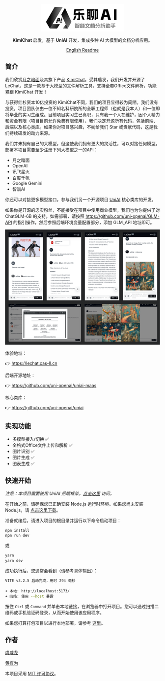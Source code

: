 <p align=center>
<img height=90px src="./img/logo.png"/>
</p>

<p align=center>
<b>KimiChat</b> 启发，基于 <b>UniAI</b> 开发，集成多种 AI 大模型的文档分析应用。
</p>

<p align=center> <a href="./README.md">English Readme</a></p>

## 简介

我们欣赏[月之暗面](https://www.moonshot.cn/)及其旗下产品 [KimiChat](https://kimi.moonshot.cn/)。受其启发，我们开发并开源了 LeChat，这是一款基于大模型的文件解析工具，支持全套Office文件解析，功能紧跟 KimiChat 开发！

与获得红杉资本10亿投资的 KimiChat不同，我们的项目显得较为简陋。我们没有投资，项目团队仅由一位不知名科研院所的全职工程师（也就是我本人）和一位即将毕业的实习生组成。目前项目实习生已离职，只有我一个人在维护，因个人精力和资金有限（项目目前允许免费有限使用），我们决定开源所有代码，包括前端、后端以及核心类库。如果你对项目感兴趣，不妨给我们 Star 或贡献代码，这是我们持续研发的动力来源。

我们并未拥有自己的大模型，但这使我们拥有更大的灵活性，可以对接任何模型。部署本项目需要至少注册下列大模型之一的API：

- 月之暗面
- OpenAI
- 讯飞星火
- 百度千帆
- Google Gemini
- 智谱AI

你还可以对接更多模型接口，参与我们另一个开源项目 [UniAI](https://github.com/uni-openai/uniai) 核心类库的开发。

如果你是开源的忠实粉丝，不能接受在项目中使用商业模型，我们也为你提供了对 ChatGLM-6B 的支持。如需部署，请按照 https://github.com/uni-openai/GLM-API 的指引操作，然后参照后端环境变量配置部分，添加 GLM_API 地址即可。

![preview](https://raw.githubusercontent.com/uni-openai/uniai/main/icon/lechat-pro.png)

体验地址：

👉 <https://lechat.cas-ll.cn>

后端开源地址：

👉 <https://github.com/uni-openai/uniai-maas>

核心类库：

👉 <https://github.com/uni-openai/uniai>

## 实现功能

- 多模型接入/切换 ✅
- 全格式Office文件上传和解析 ✅
- 图片识别 ✅
- 图片生成 ✅
- 图表生成 ✅

## 快速开始

*注意：本项目需要使用 UniAI 后端框架。[点击这里](https://github.com/uni-openai/uniai-maas) 访问。*

在开始之前，请确保您已正确安装 Node.js 运行时环境。如果您尚未安装 Node.js，请 [点击这里下载](https://nodejs.org/)。

准备就绪后，请进入项目的根目录并运行以下命令启动项目：

```bash
npm install
npm run dev
```

或

```bash
yarn
yarn dev
```

成功执行后，您通常会看到（请参考具体输出）：

```bash
VITE v3.2.5 启动完成，用时 294 毫秒

➜ 本地: http://localhost:5173/
➜ 网络: 使用 --host 暴露
```

按住 `Ctrl` 或 `Command` 并单击本地链接，在浏览器中打开项目。您可以通过扫描二维码或手机验证码登录，从而开始使用该应用程序。

如果您打算打包项目以进行本地部署，请参考 [这里](/docs/electron-packaging-guide.md)。

## 作者
[虞威龙](https://github.com/mrkk1)

[黄有为](https://github.com/devilyouwei)

本项目采用 [MIT 许可协议](LICENSE)。
